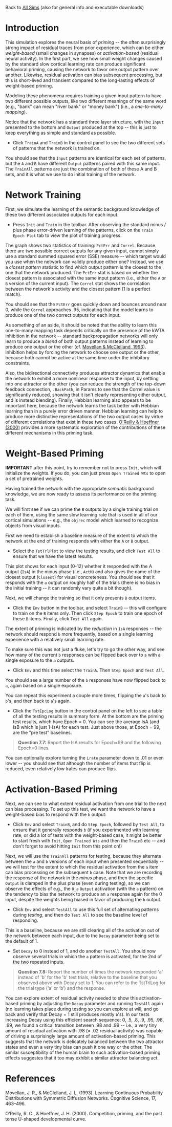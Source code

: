 Back to [All Sims](https://github.com/CompCogNeuro/sims) (also for general info and executable downloads)

# Introduction

This simulation explores the neural basis of _priming_ -- the often surprisingly strong impact of residual traces from prior experience, which can be either _weight-based_ (small changes in synapses) or _activation-based_ (residual neural activity). In the first part, we see how small weight changes caused by the standard slow cortical learning rate can produce significant behavioral priming, causing the network to favor one output pattern over another. Likewise, residual activation can bias subsequent processing, but this is short-lived and transient compared to the long-lasting effects of weight-based priming.

Modeling these phenomena requires training a given input pattern to have two different possible outputs, like two different meanings of the same word (e.g., "bank" can mean "river bank" or "money bank") (i.e., a *one-to-many mapping*).  

Notice that the network has a standard three layer structure, with the `Input` presented to the bottom and `Output` produced at the top -- this is just to keep everything as simple and standard as possible.

* Click `TrainA` and `TrainB` in the control panel to see the two different sets of patterns that the network is trained on.

You should see that the `Input` patterns are identical for each set of patterns, but the `A` and `B` have different `Output` patterns paired with this same input. The `TrainAll` patterns are just the combination of both of these A and B sets, and it is what we use to do initial training of the network.

# Network Training

First, we simulate the learning of the semantic background knowledge of these two different associated outputs for each input.

* Press `Init` and `Train` in the toolbar. After observing the standard minus / plus phase error-driven learning of the patterns, click on the `Train Epoch Plot` tab to view the plot of training progress.

The graph shows two statistics of training: `PctErr` and `Correl`.  Because there are two possible correct outputs for any given input, cannot simply use a standard summed squared error (SSE) measure -- which target would you use when the network can validly produce either one?  Instead, we use a *closest pattern* statistic to find which output pattern is the closest to the one that the network produced.  The `PctErr` stat is based on whether the closest pattern is associated with the same input pattern (i.e., either the `A` or `B` version of the current input).  The `Correl` stat shows the correlation between the network's activity and the closest pattern (1 is a perfect match).  

You should see that the `PctErr` goes quickly down and bounces around near 0, while the `Correl` approaches .95, indicating that the model learns to produce one of the two correct outputs for each input.

As something of an aside, it should be noted that the ability to learn this one-to-many mapping task depends critically on the presence of the kWTA inhibition in the network -- standard backpropagation networks will only learn to produce a _blend_ of both output patterns instead of learning to produce one output or the other (cf. [Movellan & McClelland, 1993](#references)). Inhibition helps by forcing the network to choose one output or the other, because both cannot be active at the same time under the inhibitory constraints.

Also, the bidirectional connectivity produces attractor dynamics that enable the network to exhibit a more nonlinear response to the input, by settling into one attractor or the other (you can reduce the strength of the top-down feedback connection, `.BackPath`, in Params to see that the Correl value is significantly reduced, showing that it isn't clearly representing either output, and is instead blending).  Finally, Hebbian learning also appears to be important here, because the network learns the task better with Hebbian learning than in a purely error driven manner. Hebbian learning can help to produce more distinctive representations of the two output cases by virtue of different correlations that exist in these two cases. [O'Reilly & Hoeffner (2000)](#references) provides a more systematic exploration of the contributions of these different mechanisms in this priming task. 

# Weight-Based Priming

**IMPORTANT** after this point, try to remember not to press `Init`, which will initialize the weights.  If you do, you can just press `Open Trained Wts` to open a set of pretrained weights.

Having trained the network with the appropriate *semantic* background knowledge, we are now ready to assess its performance on the priming task. 

We will first see if we can prime the `B` outputs by a single training trial on each of them, using the same slow learning rate that is used in all of our cortical simulations -- e.g., the `objrec` model which learned to recognize objects from visual inputs.

First we need to establish a baseline measure of the extent to which the network at the end of training responds with either the `A` or `B` output.

* Select the `TstTrlPlot` to view the testing results, and click `Test All` to ensure that we have the latest results.

This plot shows for each input (0-12) whether it responded with the A output (`IsA`) in the minus phase (i.e., `ActM`) and also gives the name of the closest output (`Closest`) for visual concreteness.  You should see that it responds with the `a` output on roughly half of the trials (there is no bias in the initial training -- it can randomly vary quite a bit though).

Next, we will change the training so that it only presents `B` output items.

* Click the `Env` button in the toolbar, and select `TrainB` -- this will configure to train on the `B` items only.  Then click `Step Epoch` to train one epoch of these `B` items.  Finally, click `Test All` again.

The extent of priming is indicated by the *reduction* in `IsA` responses -- the network should respond `b` more frequently, based on a single learning experience with a relatively small learning rate.

To make sure this was not just a fluke, let's try to go the other way, and see how many of the current `b` responses can be flipped back over to `a` with a single exposure to the `a` outputs.

* Click `Env` and this time select the `TrainA`.  Then `Step Epoch` and `Test All`.

You should see a large number of the `b` responses have now flipped back to `a`, again based on a single exposure.

You can repeat this experiment a couple more times, flipping the `a`'s back to `b`'s, and then back to `a`'s again.

* Click the `TstEpcLog` button in the control panel on the left to see a table of all the testing results in summary form.  At the bottom are the priming test results, which have Epoch = 0.  You can see the average IsA (and IsB which is just 1-IsA) for each test.  Just above those, at Epoch = 99, are the "pre test" baselines.

> **Question 7.7:** Report the IsA results for Epoch=99 and the following Epoch=0 lines.

You can optionally explore turning the `Lrate` parameter down to .01 or even lower -- you should see that although the number of items that flip is reduced, even relatively low lrates can produce flips.

# Activation-Based Priming

Next, we can see to what extent residual activation from one trial to the next can bias processing.  To set up this test, we want the network to have a weight-based bias to respond with the `b` output:

* Click `Env` and select `TrainB`, and do `Step Epoch`, followed by `Test All`, to ensure that it generally responds `b` (if you experimented with learning rate, or did a lot of tests with the weight-based case, it might be better to start fresh with `Init`, `Open Trained Wts` and then the `TrainB` etc -- and don't forget to avoid hitting `Init` from this point on!)

Next, we will use the `TrainAll` patterns for testing, because they alternate between the `a` and `b` versions of each input when presented sequentially -- we will test for the extent to which the residual activation from the `a` item can bias processing on the subsequent `b` case.  Note that we are recording the response of the network in the *minus* phase, and then the specific `Output` is clamped in the plus phase (even during testing), so we can observe the effects of e.g., the `0_a` `Output` activation (with the `a` pattern) on the tendency to bias the network to produce an `a` response again for the 0 input, despite the weights being biased in favor of producing the `b` output.

* Click `Env` and select `TestAll` to use this full set of alternating patterns during *testing*, and then do `Test All` to see the baseline level of responding.

This is a baseline, because we are still clearing all of the activation out of the network between each input, due to the `Decay` parameter being set to the default of 1.

* Set `Decay` to 0 instead of 1, and do another `TestAll`.  You should now observe several trials in which the `a` pattern is activated, for the 2nd of the two repeated inputs.

> **Question 7.8:** Report the number of times the network responded 'a' instead of 'b' for the 'b' test trials, relative to the baseline that you observed above with Decay set to 1. You can refer to the TstTrlLog for the trial type (‘a’ or ‘b’) and the response.


You can explore extent of residual activity needed to show this activation-based priming by adjusting the `Decay` parameter and running `TestAll` again (no learning takes place during testing so you can explore at will, and go back and verify that Decay = 1 still produces mostly `b`'s).  In our tests increasing Decay using this efficient search sequence: 0, .5, .8, .9, .95, .98, .99, we found a critical transition between .98 and .99 -- i.e., a very tiny amount of residual activation with .98 (= .02 residual activity) was capable of driving a surprisingly large amount of activation-based priming.  This suggests that the network is delicately balanced between the two attractor states and even a very tiny bias can push it one way or the other.  The similar susceptibility of the human brain to such activation-based priming effects suggestes that it too may exhibit a similar attractor balancing act.

# References

Movellan, J. R., & McClelland, J. L. (1993). Learning Continuous Probability Distributions with Symmetric Diffusion Networks. Cognitive Science, 17, 463–496.

O’Reilly, R. C., & Hoeffner, J. H. (2000). Competition, priming, and the past tense U-shaped developmental curve.

